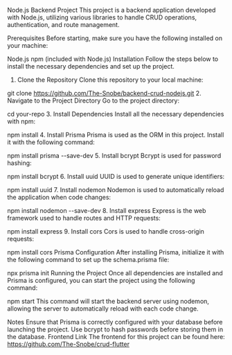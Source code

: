 Node.js Backend Project
This project is a backend application developed with Node.js, utilizing various libraries to handle CRUD operations, authentication, and route management.

Prerequisites
Before starting, make sure you have the following installed on your machine:

Node.js
npm (included with Node.js)
Installation
Follow the steps below to install the necessary dependencies and set up the project.

1. Clone the Repository
Clone this repository to your local machine:


git clone https://github.com/The-Snobe/backend-crud-nodejs.git
2. Navigate to the Project Directory
Go to the project directory:


cd your-repo
3. Install Dependencies
Install all the necessary dependencies with npm:


npm install
4. Install Prisma
Prisma is used as the ORM in this project. Install it with the following command:


npm install prisma --save-dev
5. Install bcrypt
Bcrypt is used for password hashing:


npm install bcrypt
6. Install uuid
UUID is used to generate unique identifiers:


npm install uuid
7. Install nodemon
Nodemon is used to automatically reload the application when code changes:


npm install nodemon --save-dev
8. Install express
Express is the web framework used to handle routes and HTTP requests:


npm install express
9. Install cors
Cors is used to handle cross-origin requests:


npm install cors
Prisma Configuration
After installing Prisma, initialize it with the following command to set up the schema.prisma file:


npx prisma init
Running the Project
Once all dependencies are installed and Prisma is configured, you can start the project using the following command:


npm start
This command will start the backend server using nodemon, allowing the server to automatically reload with each code change.

Notes
Ensure that Prisma is correctly configured with your database before launching the project.
Use bcrypt to hash passwords before storing them in the database.
Frontend Link
The frontend for this project can be found here: https://github.com/The-Snobe/crud-flutter
